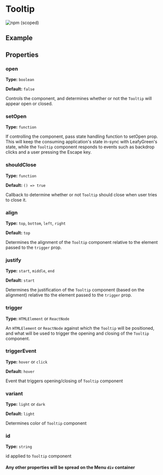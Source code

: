 # Tooltip

![npm (scoped)](https://img.shields.io/npm/v/@leafygreen-ui/tooltip.svg)

## Example

<!-- will update once component is finalized -->

## Properties

### open

**Type:** `boolean`

**Default:** `false`

Controls the component, and determines whether or not the `Tooltip` will appear open or closed.

### setOpen

**Type:** `function`

If controlling the component, pass state handling function to setOpen prop. This will keep the consuming application's state in-sync with LeafyGreen's state, while the `Tooltip` component responds to events such as backdrop clicks and a user pressing the Escape key.

### shouldClose

**Type:** `function`

**Default:** `() => true`

Callback to determine whether or not `Tooltip` should close when user tries to close it.

### align

**Type:** `top`, `bottom`, `left`, `right`

**Default:** `top`

Determines the alignment of the `Tooltip` component relative to the element passed to the `trigger` prop.

### justify

**Type:** `start`, `middle`, `end`

**Default:** `start`

Determines the justification of the `Tooltip` component (based on the alignment) relative tto the element passed to the `trigger` prop.

### trigger

**Type:** `HTMLElement` or `ReactNode`

An `HTMLElement` or `ReactNode` against which the `Tooltip` will be positioned, and what will be used to trigger the opening and closing of the `Tooltip` component.

### triggerEvent

**Type:** `hover` or `click`

**Default:** `hover`

Event that triggers opening/closing of `Tooltip` component

### variant

**Type:** `light` or `dark`

**Default:** `light`

Determines color of `Tooltip` component

### id

**Type:** `string`

id applied to `Tooltip` component

#### Any other properties will be spread on the Menu `div` container
